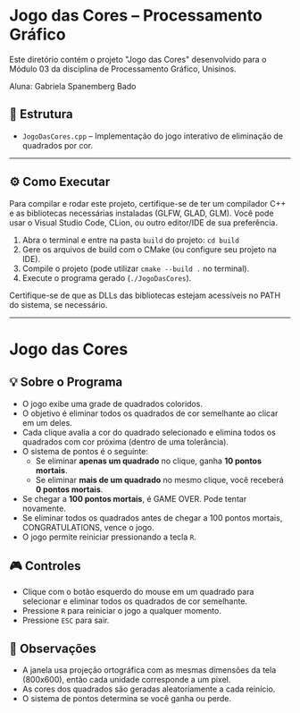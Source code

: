 # Jogo das Cores – Processamento Gráfico

Este diretório contém o projeto "Jogo das Cores" desenvolvido para o Módulo 03 da disciplina de Processamento Gráfico, Unisinos.

Aluna: Gabriela Spanemberg Bado

## 📁 Estrutura

- `JogoDasCores.cpp` – Implementação do jogo interativo de eliminação de quadrados por cor. 

______________________________________________

## ⚙️ Como Executar

Para compilar e rodar este projeto, certifique-se de ter um compilador C++ e as bibliotecas necessárias instaladas (GLFW, GLAD, GLM). Você pode usar o Visual Studio Code, CLion, ou outro editor/IDE de sua preferência.

1. Abra o terminal e entre na pasta `build` do projeto: `cd build`
2. Gere os arquivos de build com o CMake (ou configure seu projeto na IDE).
3. Compile o projeto (pode utilizar `cmake --build .` no terminal).
4. Execute o programa gerado (`./JogoDasCores`).

Certifique-se de que as DLLs das bibliotecas estejam acessíveis no PATH do sistema, se necessário.

______________________________________________

# Jogo das Cores

## 💡 Sobre o Programa

- O jogo exibe uma grade de quadrados coloridos.
- O objetivo é eliminar todos os quadrados de cor semelhante ao clicar em um deles.
- Cada clique avalia a cor do quadrado selecionado e elimina todos os quadrados com cor próxima (dentro de uma tolerância).
- O sistema de pontos é o seguinte:
  - Se eliminar **apenas um quadrado** no clique, ganha **10 pontos mortais**.
  - Se eliminar **mais de um quadrado** no mesmo clique, você receberá **0 pontos mortais**.
- Se chegar a **100 pontos mortais**, é GAME OVER. Pode tentar novamente.
- Se eliminar todos os quadrados antes de chegar a 100 pontos mortais, CONGRATULATIONS, vence o jogo.
- O jogo permite reiniciar pressionando a tecla `R`.

## 🎮 Controles

- Clique com o botão esquerdo do mouse em um quadrado para selecionar e eliminar todos os quadrados de cor semelhante.
- Pressione `R` para reiniciar o jogo a qualquer momento.
- Pressione `ESC` para sair.

## 📌 Observações

- A janela usa projeção ortográfica com as mesmas dimensões da tela (800x600), então cada unidade corresponde a um pixel.
- As cores dos quadrados são geradas aleatoriamente a cada reinício.
- O sistema de pontos determina se você ganha ou perde.
